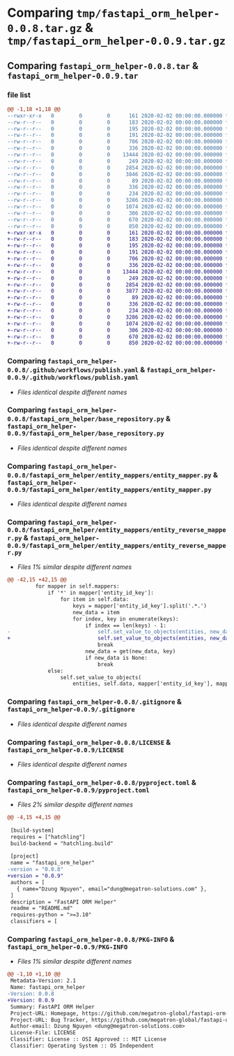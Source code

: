 # Comparing `tmp/fastapi_orm_helper-0.0.8.tar.gz` & `tmp/fastapi_orm_helper-0.0.9.tar.gz`

## Comparing `fastapi_orm_helper-0.0.8.tar` & `fastapi_orm_helper-0.0.9.tar`

### file list

```diff
@@ -1,18 +1,18 @@
--rwxr-xr-x   0        0        0      161 2020-02-02 00:00:00.000000 fastapi_orm_helper-0.0.8/build_and_publish.sh
--rw-r--r--   0        0        0      183 2020-02-02 00:00:00.000000 fastapi_orm_helper-0.0.8/build_and_test.sh
--rw-r--r--   0        0        0      195 2020-02-02 00:00:00.000000 fastapi_orm_helper-0.0.8/requirements.txt
--rw-r--r--   0        0        0      191 2020-02-02 00:00:00.000000 fastapi_orm_helper-0.0.8/tox.ini
--rw-r--r--   0        0        0      706 2020-02-02 00:00:00.000000 fastapi_orm_helper-0.0.8/.github/workflows/publish.yaml
--rw-r--r--   0        0        0      336 2020-02-02 00:00:00.000000 fastapi_orm_helper-0.0.8/fastapi_orm_helper/__init__.py
--rw-r--r--   0        0        0    13444 2020-02-02 00:00:00.000000 fastapi_orm_helper-0.0.8/fastapi_orm_helper/base_repository.py
--rw-r--r--   0        0        0      249 2020-02-02 00:00:00.000000 fastapi_orm_helper-0.0.8/fastapi_orm_helper/dependencies/pagination.py
--rw-r--r--   0        0        0     2854 2020-02-02 00:00:00.000000 fastapi_orm_helper-0.0.8/fastapi_orm_helper/entity_mappers/entity_mapper.py
--rw-r--r--   0        0        0     3846 2020-02-02 00:00:00.000000 fastapi_orm_helper-0.0.8/fastapi_orm_helper/entity_mappers/entity_reverse_mapper.py
--rw-r--r--   0        0        0       89 2020-02-02 00:00:00.000000 fastapi_orm_helper-0.0.8/fastapi_orm_helper/enums/join_type_enum.py
--rw-r--r--   0        0        0      336 2020-02-02 00:00:00.000000 fastapi_orm_helper-0.0.8/fastapi_orm_helper/helpers/deep_pluck.py
--rw-r--r--   0        0        0      234 2020-02-02 00:00:00.000000 fastapi_orm_helper-0.0.8/fastapi_orm_helper/helpers/join.py
--rw-r--r--   0        0        0     3286 2020-02-02 00:00:00.000000 fastapi_orm_helper-0.0.8/.gitignore
--rw-r--r--   0        0        0     1074 2020-02-02 00:00:00.000000 fastapi_orm_helper-0.0.8/LICENSE
--rw-r--r--   0        0        0      306 2020-02-02 00:00:00.000000 fastapi_orm_helper-0.0.8/README.md
--rw-r--r--   0        0        0      670 2020-02-02 00:00:00.000000 fastapi_orm_helper-0.0.8/pyproject.toml
--rw-r--r--   0        0        0      850 2020-02-02 00:00:00.000000 fastapi_orm_helper-0.0.8/PKG-INFO
+-rwxr-xr-x   0        0        0      161 2020-02-02 00:00:00.000000 fastapi_orm_helper-0.0.9/build_and_publish.sh
+-rw-r--r--   0        0        0      183 2020-02-02 00:00:00.000000 fastapi_orm_helper-0.0.9/build_and_test.sh
+-rw-r--r--   0        0        0      195 2020-02-02 00:00:00.000000 fastapi_orm_helper-0.0.9/requirements.txt
+-rw-r--r--   0        0        0      191 2020-02-02 00:00:00.000000 fastapi_orm_helper-0.0.9/tox.ini
+-rw-r--r--   0        0        0      706 2020-02-02 00:00:00.000000 fastapi_orm_helper-0.0.9/.github/workflows/publish.yaml
+-rw-r--r--   0        0        0      336 2020-02-02 00:00:00.000000 fastapi_orm_helper-0.0.9/fastapi_orm_helper/__init__.py
+-rw-r--r--   0        0        0    13444 2020-02-02 00:00:00.000000 fastapi_orm_helper-0.0.9/fastapi_orm_helper/base_repository.py
+-rw-r--r--   0        0        0      249 2020-02-02 00:00:00.000000 fastapi_orm_helper-0.0.9/fastapi_orm_helper/dependencies/pagination.py
+-rw-r--r--   0        0        0     2854 2020-02-02 00:00:00.000000 fastapi_orm_helper-0.0.9/fastapi_orm_helper/entity_mappers/entity_mapper.py
+-rw-r--r--   0        0        0     3877 2020-02-02 00:00:00.000000 fastapi_orm_helper-0.0.9/fastapi_orm_helper/entity_mappers/entity_reverse_mapper.py
+-rw-r--r--   0        0        0       89 2020-02-02 00:00:00.000000 fastapi_orm_helper-0.0.9/fastapi_orm_helper/enums/join_type_enum.py
+-rw-r--r--   0        0        0      336 2020-02-02 00:00:00.000000 fastapi_orm_helper-0.0.9/fastapi_orm_helper/helpers/deep_pluck.py
+-rw-r--r--   0        0        0      234 2020-02-02 00:00:00.000000 fastapi_orm_helper-0.0.9/fastapi_orm_helper/helpers/join.py
+-rw-r--r--   0        0        0     3286 2020-02-02 00:00:00.000000 fastapi_orm_helper-0.0.9/.gitignore
+-rw-r--r--   0        0        0     1074 2020-02-02 00:00:00.000000 fastapi_orm_helper-0.0.9/LICENSE
+-rw-r--r--   0        0        0      306 2020-02-02 00:00:00.000000 fastapi_orm_helper-0.0.9/README.md
+-rw-r--r--   0        0        0      670 2020-02-02 00:00:00.000000 fastapi_orm_helper-0.0.9/pyproject.toml
+-rw-r--r--   0        0        0      850 2020-02-02 00:00:00.000000 fastapi_orm_helper-0.0.9/PKG-INFO
```

### Comparing `fastapi_orm_helper-0.0.8/.github/workflows/publish.yaml` & `fastapi_orm_helper-0.0.9/.github/workflows/publish.yaml`

 * *Files identical despite different names*

### Comparing `fastapi_orm_helper-0.0.8/fastapi_orm_helper/base_repository.py` & `fastapi_orm_helper-0.0.9/fastapi_orm_helper/base_repository.py`

 * *Files identical despite different names*

### Comparing `fastapi_orm_helper-0.0.8/fastapi_orm_helper/entity_mappers/entity_mapper.py` & `fastapi_orm_helper-0.0.9/fastapi_orm_helper/entity_mappers/entity_mapper.py`

 * *Files identical despite different names*

### Comparing `fastapi_orm_helper-0.0.8/fastapi_orm_helper/entity_mappers/entity_reverse_mapper.py` & `fastapi_orm_helper-0.0.9/fastapi_orm_helper/entity_mappers/entity_reverse_mapper.py`

 * *Files 1% similar despite different names*

```diff
@@ -42,15 +42,15 @@
         for mapper in self.mappers:
             if '*' in mapper['entity_id_key']:
                 for item in self.data:
                     keys = mapper['entity_id_key'].split('.*.')
                     new_data = item
                     for index, key in enumerate(keys):
                         if index == len(keys) - 1:
-                            self.set_value_to_objects(entities, new_data, key, mapper['reverse_id'], mapper['map_key'])
+                            self.set_value_to_objects(entities, new_data, key, mapper['reverse_id'], mapper['map_key'], mapper['is_mapped_data_list'])
                             break
                         new_data = get(new_data, key)
                         if new_data is None:
                             break
             else:
                 self.set_value_to_objects(
                     entities, self.data, mapper['entity_id_key'], mapper['reverse_id'], mapper['map_key'], mapper['is_mapped_data_list']
```

### Comparing `fastapi_orm_helper-0.0.8/.gitignore` & `fastapi_orm_helper-0.0.9/.gitignore`

 * *Files identical despite different names*

### Comparing `fastapi_orm_helper-0.0.8/LICENSE` & `fastapi_orm_helper-0.0.9/LICENSE`

 * *Files identical despite different names*

### Comparing `fastapi_orm_helper-0.0.8/pyproject.toml` & `fastapi_orm_helper-0.0.9/pyproject.toml`

 * *Files 2% similar despite different names*

```diff
@@ -4,15 +4,15 @@
 
 [build-system]
 requires = ["hatchling"]
 build-backend = "hatchling.build"
 
 [project]
 name = "fastapi_orm_helper"
-version = "0.0.8"
+version = "0.0.9"
 authors = [
   { name="Dzung Nguyen", email="dung@megatron-solutions.com" },
 ]
 description = "FastAPI ORM Helper"
 readme = "README.md"
 requires-python = ">=3.10"
 classifiers = [
```

### Comparing `fastapi_orm_helper-0.0.8/PKG-INFO` & `fastapi_orm_helper-0.0.9/PKG-INFO`

 * *Files 1% similar despite different names*

```diff
@@ -1,10 +1,10 @@
 Metadata-Version: 2.1
 Name: fastapi_orm_helper
-Version: 0.0.8
+Version: 0.0.9
 Summary: FastAPI ORM Helper
 Project-URL: Homepage, https://github.com/megatron-global/fastapi-orm-helper
 Project-URL: Bug Tracker, https://github.com/megatron-global/fastapi-orm-helper/issues
 Author-email: Dzung Nguyen <dung@megatron-solutions.com>
 License-File: LICENSE
 Classifier: License :: OSI Approved :: MIT License
 Classifier: Operating System :: OS Independent
```

